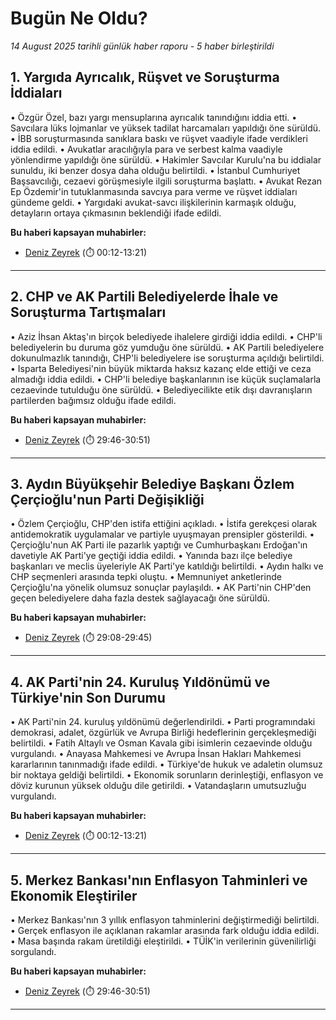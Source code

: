 # Bugün Ne Oldu?

*14 August 2025 tarihli günlük haber raporu - 5 haber birleştirildi*

## 1. Yargıda Ayrıcalık, Rüşvet ve Soruşturma İddiaları

• Özgür Özel, bazı yargı mensuplarına ayrıcalık tanındığını iddia etti.
• Savcılara lüks lojmanlar ve yüksek tadilat harcamaları yapıldığı öne sürüldü.
• İBB soruşturmasında sanıklara baskı ve rüşvet vaadiyle ifade verdikleri iddia edildi.
• Avukatlar aracılığıyla para ve serbest kalma vaadiyle yönlendirme yapıldığı öne sürüldü.
• Hakimler Savcılar Kurulu'na bu iddialar sunuldu, iki benzer dosya daha olduğu belirtildi.
• İstanbul Cumhuriyet Başsavcılığı, cezaevi görüşmesiyle ilgili soruşturma başlattı.
• Avukat Rezan Ep Özdemir'in tutuklanmasında savcıya para verme ve rüşvet iddiaları gündeme geldi.
• Yargıdaki avukat-savcı ilişkilerinin karmaşık olduğu, detayların ortaya çıkmasının beklendiği ifade edildi.

**Bu haberi kapsayan muhabirler:**

- [Deniz Zeyrek](https://www.youtube.com/watch?v=e8hRRgBakvU&t=12s) (⏱️ 00:12-13:21)

---

## 2. CHP ve AK Partili Belediyelerde İhale ve Soruşturma Tartışmaları

• Aziz İhsan Aktaş'ın birçok belediyede ihalelere girdiği iddia edildi.
• CHP'li belediyelerin bu duruma göz yumduğu öne sürüldü.
• AK Partili belediyelere dokunulmazlık tanındığı, CHP'li belediyelere ise soruşturma açıldığı belirtildi.
• Isparta Belediyesi'nin büyük miktarda haksız kazanç elde ettiği ve ceza almadığı iddia edildi.
• CHP'li belediye başkanlarının ise küçük suçlamalarla cezaevinde tutulduğu öne sürüldü.
• Belediyecilikte etik dışı davranışların partilerden bağımsız olduğu ifade edildi.

**Bu haberi kapsayan muhabirler:**

- [Deniz Zeyrek](https://www.youtube.com/watch?v=e8hRRgBakvU&t=1786s) (⏱️ 29:46-30:51)

---

## 3. Aydın Büyükşehir Belediye Başkanı Özlem Çerçioğlu'nun Parti Değişikliği

• Özlem Çerçioğlu, CHP'den istifa ettiğini açıkladı.
• İstifa gerekçesi olarak antidemokratik uygulamalar ve partiyle uyuşmayan prensipler gösterildi.
• Çerçioğlu'nun AK Parti ile pazarlık yaptığı ve Cumhurbaşkanı Erdoğan'ın davetiyle AK Parti'ye geçtiği iddia edildi.
• Yanında bazı ilçe belediye başkanları ve meclis üyeleriyle AK Parti'ye katıldığı belirtildi.
• Aydın halkı ve CHP seçmenleri arasında tepki oluştu.
• Memnuniyet anketlerinde Çerçioğlu'na yönelik olumsuz sonuçlar paylaşıldı.
• AK Parti'nin CHP'den geçen belediyelere daha fazla destek sağlayacağı öne sürüldü.

**Bu haberi kapsayan muhabirler:**

- [Deniz Zeyrek](https://www.youtube.com/watch?v=e8hRRgBakvU&t=1748s) (⏱️ 29:08-29:45)

---

## 4. AK Parti'nin 24. Kuruluş Yıldönümü ve Türkiye'nin Son Durumu

• AK Parti'nin 24. kuruluş yıldönümü değerlendirildi.
• Parti programındaki demokrasi, adalet, özgürlük ve Avrupa Birliği hedeflerinin gerçekleşmediği belirtildi.
• Fatih Altaylı ve Osman Kavala gibi isimlerin cezaevinde olduğu vurgulandı.
• Anayasa Mahkemesi ve Avrupa İnsan Hakları Mahkemesi kararlarının tanınmadığı ifade edildi.
• Türkiye'de hukuk ve adaletin olumsuz bir noktaya geldiği belirtildi.
• Ekonomik sorunların derinleştiği, enflasyon ve döviz kurunun yüksek olduğu dile getirildi.
• Vatandaşların umutsuzluğu vurgulandı.

**Bu haberi kapsayan muhabirler:**

- [Deniz Zeyrek](https://www.youtube.com/watch?v=e8hRRgBakvU&t=12s) (⏱️ 00:12-13:21)

---

## 5. Merkez Bankası'nın Enflasyon Tahminleri ve Ekonomik Eleştiriler

• Merkez Bankası'nın 3 yıllık enflasyon tahminlerini değiştirmediği belirtildi.
• Gerçek enflasyon ile açıklanan rakamlar arasında fark olduğu iddia edildi.
• Masa başında rakam üretildiği eleştirildi.
• TÜİK'in verilerinin güvenilirliği sorgulandı.

**Bu haberi kapsayan muhabirler:**

- [Deniz Zeyrek](https://www.youtube.com/watch?v=e8hRRgBakvU&t=1786s) (⏱️ 29:46-30:51)

---

